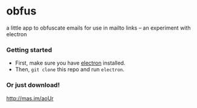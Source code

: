 # obfus
a little app to obfuscate emails for use in mailto links – an experiment with electron

### Getting started
- First, make sure you have [electron](http://electron.atom.io/) installed.
- Then, `git clone` this repo and run `electron`.


### Or just download!

http://mas.im/aoUr
